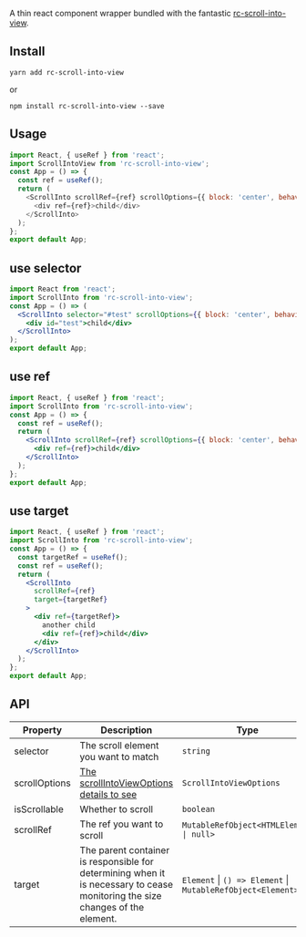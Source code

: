 
A thin react component wrapper bundled with the fantastic [rc-scroll-into-view](https://github.com/972716557/rc-scroll-into-view).

## Install

`yarn add rc-scroll-into-view`

or

`npm install rc-scroll-into-view --save`

## Usage

```js
import React, { useRef } from 'react';
import ScrollIntoView from 'rc-scroll-into-view';
const App = () => {
  const ref = useRef();
  return (
    <ScrollInto scrollRef={ref} scrollOptions={{ block: 'center', behavior: 'smooth' }}>
      <div ref={ref}>child</div>
    </ScrollInto>
  );
};
export default App;
```

## use selector

```jsx
import React from 'react';
import ScrollInto from 'rc-scroll-into-view';
const App = () => (
  <ScrollInto selector="#test" scrollOptions={{ block: 'center', behavior: 'smooth' }}>
    <div id="test">child</div>
  </ScrollInto>
);
export default App;
```

## use ref

```jsx
import React, { useRef } from 'react';
import ScrollInto from 'rc-scroll-into-view';
const App = () => {
  const ref = useRef();
  return (
    <ScrollInto scrollRef={ref} scrollOptions={{ block: 'center', behavior: 'smooth' }}>
      <div ref={ref}>child</div>
    </ScrollInto>
  );
};
export default App;
```

## use target

```jsx
import React, { useRef } from 'react';
import ScrollInto from 'rc-scroll-into-view';
const App = () => {
  const targetRef = useRef();
  const ref = useRef();
  return (
    <ScrollInto
      scrollRef={ref}
      target={targetRef}
    >
      <div ref={targetRef}>
        another child
        <div ref={ref}>child</div>
      </div>
    </ScrollInto>
  );
};
export default App;
```

## API

| Property | Description | Type | Default |  Version |
| --- | --- | --- | --- |  --- |
| selector | The scroll element you want to match | `string` | -- | 1.0.0 |
| scrollOptions | [The scrollIntoViewOptions details to see](https://developer.mozilla.org/en-US/docs/Web/API/Element/scrollIntoView)   | `ScrollIntoViewOptions` | -- | 1.0.0 |
| isScrollable | Whether to scroll | `boolean` |  -- | 1.0.0 |
| scrollRef | The ref you want to scroll | `MutableRefObject<HTMLElement \| null>` | -- | 1.0.0 |
| target | The parent container is responsible for determining when it is necessary to cease monitoring the size changes of the element. | `Element` \| `() => Element` \| `MutableRefObject<Element>` | `document` | 1.0.0 |

